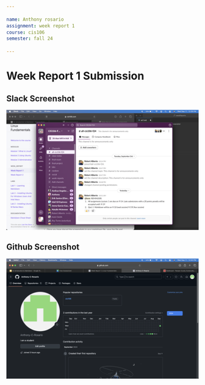 ```yaml
---

name: Anthony rosario
assignment: week report 1 
course: cis106
semester: fall 24

---
```


# Week Report 1 Submission

## Slack Screenshot
![Slack Screenshot](<Screenshot 2024-09-11 at 12.39.31 PM.png>)

## Github Screenshot
![Github Screenshot](<Screenshot 2024-09-11 at 12.44.28 PM.png>)
